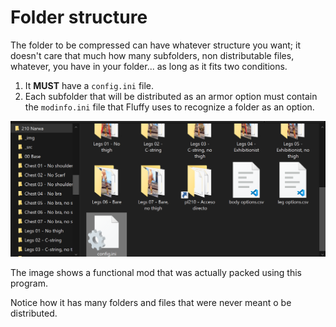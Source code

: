 # Folder structure

The folder to be compressed can have whatever structure you want; it doesn't care that much how many subfolders, non distributable files, whatever, you have in your folder... as long as it fits two conditions.

1. It **MUST** have a `config.ini` file.
2. Each subfolder that will be distributed as an armor option must contain the `modinfo.ini` file that Fluffy uses to recognize a folder as an option.

![](Img/config_folder.png)

The image shows a functional mod that was actually packed using this program.

Notice how it has many folders and files that were never meant o be distributed.
